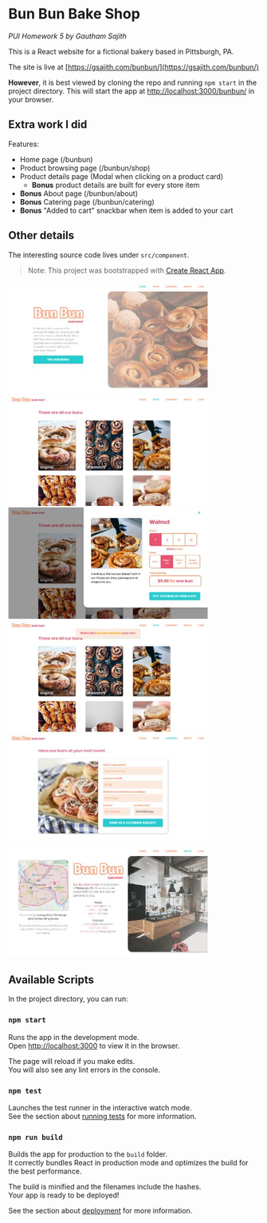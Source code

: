 
# Bun Bun Bake Shop
*PUI Homework 5 by Gautham Sajith*

This is a React website for a fictional bakery based in Pittsburgh, PA.

The site is live at [https://gsajith.com/bunbun/](https://gsajith.com/bunbun/)

**However**, it is best viewed by cloning the repo and running `npm start` in the project directory. This will start the app at [http://localhost:3000/bunbun/](http://localhost:3000/bunbun/) in your browser.

## Extra work I did
Features:
 - Home page (/bunbun)
 - Product browsing page (/bunbun/shop)
 - Product details page (Modal when clicking on a product card)
	 - **Bonus** product details are built for every store item
 - **Bonus** About page (/bunbun/about) 
 - **Bonus** Catering page (/bunbun/catering) 
 - **Bonus** "Added to cart" snackbar when item is added to your cart

## Other details

The interesting source code lives under `src/component`.

> Note: This project was bootstrapped with [Create React
> App](https://github.com/facebook/create-react-app).

![Screenshot](https://github.com/gsajith/bunbun/blob/master/public/screenshot1.jpg?raw=true)
![Screenshot](https://github.com/gsajith/bunbun/blob/master/public/screenshot2.jpg?raw=true)
![Screenshot](https://github.com/gsajith/bunbun/blob/master/public/screenshot3.jpg?raw=true)
![Screenshot](https://github.com/gsajith/bunbun/blob/master/public/screenshot4.jpg?raw=true)
![Screenshot](https://github.com/gsajith/bunbun/blob/master/public/screenshot5.jpg?raw=true)
![Screenshot](https://github.com/gsajith/bunbun/blob/master/public/screenshot6.jpg?raw=true)


## Available Scripts

In the project directory, you can run:

### `npm start`

Runs the app in the development mode.<br>
Open [http://localhost:3000](http://localhost:3000) to view it in the browser.

The page will reload if you make edits.<br>
You will also see any lint errors in the console.

### `npm test`

Launches the test runner in the interactive watch mode.<br>
See the section about [running tests](https://facebook.github.io/create-react-app/docs/running-tests) for more information.

### `npm run build`

Builds the app for production to the `build` folder.<br>
It correctly bundles React in production mode and optimizes the build for the best performance.

The build is minified and the filenames include the hashes.<br>
Your app is ready to be deployed!

See the section about [deployment](https://facebook.github.io/create-react-app/docs/deployment) for more information.

